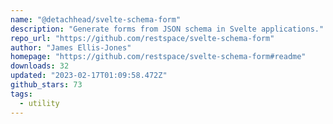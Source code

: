 ```yaml
---
name: "@detachhead/svelte-schema-form"
description: "Generate forms from JSON schema in Svelte applications."
repo_url: "https://github.com/restspace/svelte-schema-form"
author: "James Ellis-Jones"
homepage: "https://github.com/restspace/svelte-schema-form#readme"
downloads: 32
updated: "2023-02-17T01:09:58.472Z"
github_stars: 73
tags: 
  - utility
---
```

